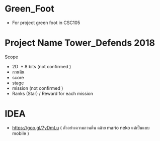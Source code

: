 # Green_Foot
* For project green foot in CSC105
# Project Name Tower_Defends 2018 
Scope
  * 2D
  * 8 bits (not confirmed )
  * กวนตีน
  * score
  * stage
  * mission (not confirmed )
  * Ranks (Star) / Reward for each mission


# IDEA 
  * https://goo.gl/7yDmLu ( ตัวอย่างความกวนตีน คล้าย mario neko แต่เป็นแบบ mobile )
  
